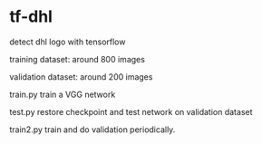 # tf-dhl
detect dhl logo with tensorflow

training dataset: around 800 images

validation dataset: around 200 images


train.py train a VGG network

test.py restore checkpoint and test network on validation dataset

train2.py train and do validation periodically.
